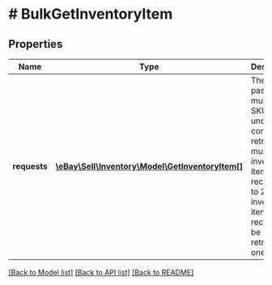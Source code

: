 # # BulkGetInventoryItem

## Properties

Name | Type | Description | Notes
------------ | ------------- | ------------- | -------------
**requests** | [**\eBay\Sell\Inventory\Model\GetInventoryItem[]**](GetInventoryItem.md) | The seller passes in multiple SKU values under this container to retrieve multiple inventory item records. Up to 25 inventory item records can be retrieved at one time. | [optional]

[[Back to Model list]](../../README.md#models) [[Back to API list]](../../README.md#endpoints) [[Back to README]](../../README.md)
